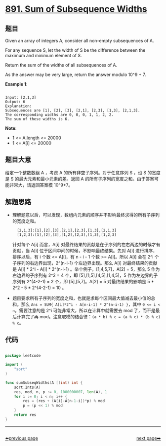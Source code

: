 # [891. Sum of Subsequence Widths](https://leetcode.com/problems/sum-of-subsequence-widths/)

## 题目

Given an array of integers A, consider all non-empty subsequences of A.

For any sequence S, let the width of S be the difference between the maximum and minimum element of S.

Return the sum of the widths of all subsequences of A. 

As the answer may be very large, return the answer modulo 10^9 + 7.

 

**Example 1**:

```

Input: [2,1,3]
Output: 6
Explanation:
Subsequences are [1], [2], [3], [2,1], [2,3], [1,3], [2,1,3].
The corresponding widths are 0, 0, 0, 1, 1, 2, 2.
The sum of these widths is 6.

```

**Note**:

- 1 <= A.length <= 20000
- 1 <= A[i] <= 20000


## 题目大意

给定一个整数数组 A ，考虑 A 的所有非空子序列。对于任意序列 S ，设 S 的宽度是 S 的最大元素和最小元素的差。返回 A 的所有子序列的宽度之和。由于答案可能非常大，请返回答案模 10^9+7。


## 解题思路

- 理解题意以后，可以发现，数组内元素的顺序并不影响最终求得的所有子序列的宽度之和。 
 
		[2,1,3]:[1],[2],[3],[2,1],[2,3],[1,3],[2,1,3]
		[1,2,3]:[1],[2],[3],[1,2],[2,3],[1,3],[1,2,3]
	针对每个 A[i] 而言，A[i] 对最终结果的贡献是在子序列的左右两边的时候才有贡献，当 A[i] 位于区间中间的时候，不影响最终结果。先对 A[i] 进行排序，排序以后，有 i 个数 <= A[i]，有 n - i - 1 个数 >= A[i]。所以 A[i] 会在 2^i 个子序列的右边界出现，2^(n-i-1) 个左边界出现。那么 A[i] 对最终结果的贡献是 A[i] * 2^i - A[i] * 2^(n-i-1) 。举个例子，[1,4,5,7]，A[2] = 5，那么 5 作为右边界的子序列有 2^2 = 4 个，即 [5],[1,5],[4,5],[1,4,5]，5 作为左边界的子序列有 2^(4-2-1) = 2 个，即 [5],[5,7]。A[2] = 5 对最终结果的影响是 5 * 2^2 - 5 * 2^(4-2-1) = 10 。
- 题目要求所有子序列的宽度之和，也就是求每个区间最大值减去最小值的总和。那么 `Ans = SUM{ A[i]*2^i - A[n-i-1] * 2^(n-i-1) }`，其中 `0 <= i < n`。需要注意的是 2^i 可能非常大，所以在计算中就需要去 mod 了，而不是最后计算完了再 mod。注意取模的结合律：`(a * b) % c = (a % c) * (b % c) % c`。

## 代码

```go

package leetcode

import (
	"sort"
)

func sumSubseqWidths(A []int) int {
	sort.Ints(A)
	res, mod, n, p := 0, 1000000007, len(A), 1
	for i := 0; i < n; i++ {
		res = (res + (A[i]-A[n-1-i])*p) % mod
		p = (p << 1) % mod
	}
	return res
}

```



----------------------------------------------
<div style="display: flex;justify-content: space-between;align-items: center;">
<p><a href="https://books.halfrost.com/leetcode/ChapterFour/0800~0899/0890.Find-and-Replace-Pattern/">⬅️previous page</a></p>
<p><a href="https://books.halfrost.com/leetcode/ChapterFour/0800~0899/0892.Surface-Area-of-3D-Shapes/">next page➡️</a></p>
</div>
